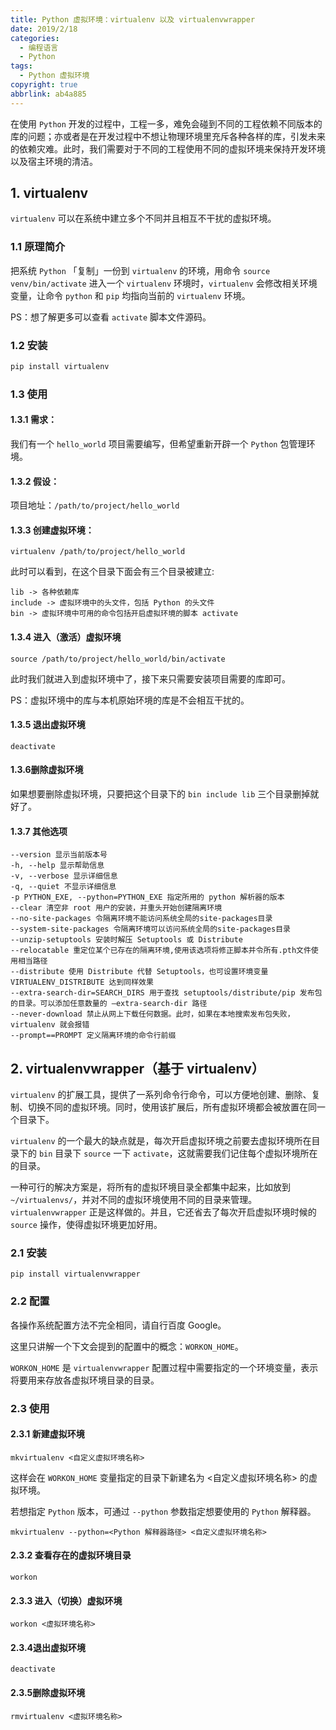 ```yaml
---
title: Python 虚拟环境：virtualenv 以及 virtualenvwrapper
date: 2019/2/18
categories:
  - 编程语言
  - Python
tags:
  - Python 虚拟环境
copyright: true
abbrlink: ab4a885
---
```


在使用 `Python` 开发的过程中，工程一多，难免会碰到不同的工程依赖不同版本的库的问题；亦或者是在开发过程中不想让物理环境里充斥各种各样的库，引发未来的依赖灾难。此时，我们需要对于不同的工程使用不同的虚拟环境来保持开发环境以及宿主环境的清洁。

## 1. virtualenv

`virtualenv` 可以在系统中建立多个不同并且相互不干扰的虚拟环境。

### 1.1 原理简介
把系统 `Python` 「复制」一份到 `virtualenv` 的环境，用命令 `source venv/bin/activate` 进入一个 `virtualenv` 环境时，`virtualenv` 会修改相关环境变量，让命令 `python` 和 `pip` 均指向当前的 `virtualenv` 环境。

PS：想了解更多可以查看 `activate` 脚本文件源码。

### 1.2 安装

```powershell
pip install virtualenv
```

### 1.3 使用

#### 1.3.1 需求：

我们有一个 `hello_world` 项目需要编写，但希望重新开辟一个 `Python` 包管理环境。

#### 1.3.2 假设：

项目地址：`/path/to/project/hello_world`

#### 1.3.3 创建虚拟环境：

```
virtualenv /path/to/project/hello_world
```

此时可以看到，在这个目录下面会有三个目录被建立:

```
lib -> 各种依赖库
include -> 虚拟环境中的头文件，包括 Python 的头文件
bin -> 虚拟环境中可用的命令包括开启虚拟环境的脚本 activate
```

#### 1.3.4 进入（激活）虚拟环境

```
source /path/to/project/hello_world/bin/activate
```

此时我们就进入到虚拟环境中了，接下来只需要安装项目需要的库即可。

PS：虚拟环境中的库与本机原始环境的库是不会相互干扰的。

#### 1.3.5 退出虚拟环境

```
deactivate
```

#### 1.3.6删除虚拟环境

如果想要删除虚拟环境，只要把这个目录下的 `bin include lib` 三个目录删掉就好了。

#### 1.3.7 其他选项

```
--version 显示当前版本号
-h, --help 显示帮助信息
-v, --verbose 显示详细信息
-q, --quiet 不显示详细信息
-p PYTHON_EXE, --python=PYTHON_EXE 指定所用的 python 解析器的版本
--clear 清空非 root 用户的安装，并重头开始创建隔离环境
--no-site-packages 令隔离环境不能访问系统全局的site-packages目录
--system-site-packages 令隔离环境可以访问系统全局的site-packages目录
--unzip-setuptools 安装时解压 Setuptools 或 Distribute
--relocatable 重定位某个已存在的隔离环境,使用该选项将修正脚本并令所有.pth文件使用相当路径
--distribute 使用 Distribute 代替 Setuptools，也可设置环境变量 VIRTUALENV_DISTRIBUTE 达到同样效果
--extra-search-dir=SEARCH_DIRS 用于查找 setuptools/distribute/pip 发布包的目录。可以添加任意数量的 –extra-search-dir 路径
--never-download 禁止从网上下载任何数据。此时，如果在本地搜索发布包失败， virtualenv 就会报错
--prompt==PROMPT 定义隔离环境的命令行前缀
```

## 2. virtualenvwrapper（基于 virtualenv）

`virtualenv` 的扩展工具，提供了一系列命令行命令，可以方便地创建、删除、复制、切换不同的虚拟环境。同时，使用该扩展后，所有虚拟环境都会被放置在同一个目录下。

`virtualenv` 的一个最大的缺点就是，每次开启虚拟环境之前要去虚拟环境所在目录下的 `bin` 目录下 `source` 一下 `activate`，这就需要我们记住每个虚拟环境所在的目录。

一种可行的解决方案是，将所有的虚拟环境目录全都集中起来，比如放到 `~/virtualenvs/`，并对不同的虚拟环境使用不同的目录来管理。`virtualenvwrapper` 正是这样做的。并且，它还省去了每次开启虚拟环境时候的 `source` 操作，使得虚拟环境更加好用。

### 2.1 安装

```
pip install virtualenvwrapper
```

### 2.2 配置

各操作系统配置方法不完全相同，请自行百度 Google。

这里只讲解一个下文会提到的配置中的概念：`WORKON_HOME`。

`WORKON_HOME` 是 `virtualenvwrapper` 配置过程中需要指定的一个环境变量，表示将要用来存放各虚拟环境目录的目录。

### 2.3 使用

#### 2.3.1 新建虚拟环境

```
mkvirtualenv <自定义虚拟环境名称>
```

这样会在 `WORKON_HOME` 变量指定的目录下新建名为 <自定义虚拟环境名称> 的虚拟环境。

若想指定 `Python` 版本，可通过 `--python` 参数指定想要使用的 `Python` 解释器。

```
mkvirtualenv --python=<Python 解释器路径> <自定义虚拟环境名称>
```

#### 2.3.2 查看存在的虚拟环境目录

```
workon
```

#### 2.3.3 进入（切换）虚拟环境

```
workon <虚拟环境名称>
```

#### 2.3.4退出虚拟环境

```
deactivate
```

#### 2.3.5删除虚拟环境

```
rmvirtualenv <虚拟环境名称>
```